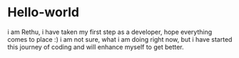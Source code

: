 # Hello-world
i am Rethu, i have taken my  first step as a developer, hope everything comes to place :)
i am not sure, what i am doing right now, but i have started this journey of coding and will enhance myself to get better.
